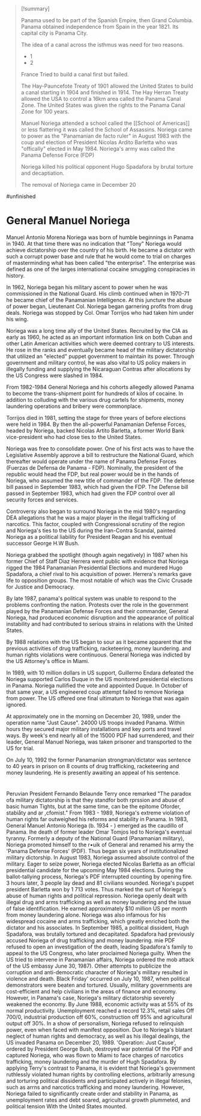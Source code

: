 >[!summary]
>
> Panama used to be part of the Spanish Empire, then Grand Columbia. Panama obtained independence from Spain in the year 1821. Its capital city is Panama City.
> 
> The idea of a canal across the isthmus was need for two reasons.
> - 1
> - 2
> 
> France Tried to build a canal first but failed.
> 
> The Hay-Pauncefote Treaty of 1901 allowed the United States to build a canal starting in 1904 and finished in 1914. The Hay Herran Treaty allowed the USA to control a 16km area called the Panama Canal Zone. The United States was given the rights to the Panama Canal Zone for 100 years.
> 
> Manuel Noriega attended a school called the [[School of Americas]] or less flattering it was called the School of Assassins. Noriega came to power as the "Panamanian de facto ruler" in August 1983 with the coup and election of President Nicolas Ardito Barletta who was "offically" elected in May 1984. Noriega's army was called the Panama Defense Force (FDP)
> 
> Noriega killed his political opponent Hugo Spadafora by brutal torture and decaptiation.
>
>The removal of Noriega came in December 20

#unfinished 
# General Manuel Noriega

Manuel Antonio Morena Noriega was born of humble beginnings in Panama in 1940. At that time there was no indication that "Tony" Noriega would achieve dictatorship over the country of his birth. He became a dictator with such a corrupt power base and rule that he would come to trial on charges of masterminding what has been called "the enterprise". The enterprise was defined as one of the larges international cocaine smuggling conspiracies in history.

In 1962, Noriega began his military ascent to power when he was commissioned in the National Guard. His climb continued when in 1970-71 he became chief of the Panamanian Intelligence. At this juncture the abuse of power began, Lieutenant Col. Noriega began garnering profits from drug deals. Noriega was stopped by Col. Omar Torrijos who had taken him under his wing.

Noriega was a long time ally of the United States. Recruited by the CIA as early as 1960, he acted as an important information link on both Cuban and other Latin American activities which were deemed contrary to US interests. He rose in the ranks and eventually became head of the military dictatorship that utilized an "elected" puppet government to maintain its power. Through government and military control, he was also vital to US policy makers in illegally funding and supplying the Nicaraguan Contras after allocations by the US Congress were slashed in 1984.

From 1982-1984 General Noriega and his cohorts allegedly allowed Panama to become the trans-shipment point for hundreds of kilos of cocaine. In addition to colluding with the various drug cartels for shipments, money laundering operations and bribery were commonplace.

Torrijos died in 1981, setting the stage for three years of before elections were held in 1984. By then the all-powerful Panamanian Defense Forces, headed by Noriega, backed Nicolas Artito Barletta, a former World Bank vice-president who had close ties to the United States.

Noriega was free to consolidate power. One of his first acts was to have the Legislative Assembly approve a bill to restructure the National Guard, which thereafter would operate under the name of Panama Defense Forces (Fuerzas de Defensa de Panama - FDP). Nominally, the president of the republic would head the FDP, but real power would be in the hands of Noriega, who assumed the new title of commander of the FDP. The defense bill passed in September 1983, which had given the FDP. The Defense bill passed in September 1983, which had given the FDP control over all security forces and services.

Controversy also began to surround Noriega in the mid 1980's regarding DEA allegations that he was a major player in the illegal trafficking of narcotics. This factor, coupled with Congressional scrutiny of the region and Noriega's ties to the US during the Iran-Contra Scandal, painted Noriega as a political liability for President Reagan and his eventual successor George H.W Bush.

Noriega grabbed the spotlight (though again negatively) in 1987 when his former Chief of Staff Diaz Herrera went public with evidence that Noriega rigged the 1984 Panamanian Presidential Elections and murdered Hugo Spadafora, a chief rival to his acquisition of power. Herrera's remarks gave life to opposition groups. The most notable of which was the Civic Crusade for Justice and Democracy.

By late 1987, panama's political system was unable to respond to the problems confronting the nation. Protests over the role in the government played by the Panamanian Defense Forces and their commander, General Noriega, had produced economic disruption and the appearance of political instability and had contributed to serious strains in relations with the United States.

By 1988 relations with the US began to sour as it became apparent that the previous activities of drug trafficking, racketeering, money laundering. and human rights violations were continuous. General Noriega was indicted by the US Attorney's office in Miami.

In 1989, with 10 million dollars in US support, Guillermo Endara defeated the Noriega supported Carlos Duque in the US monitored presidential elections in Panama. Noriega nullified the vote and appointed Duque. In October of that same year, a US engineered coup attempt failed to remove Noriega from power. The US offered one final ultimatum to Noriega that was again ignored.

At approximately one in the morning on December 20, 1989, under the operation name "Just Cause". 24000 US troops invaded Panama. Within hours they secured major military installations and key ports and travel ways. By week's end nearly all of the 15000 PDF had surrendered, and their leader, General Manuel Noriega, was taken prisoner and transported to the US for trial.

On July 10, 1992 the former Panamanian strongman/dictator was sentence to 40 years in prison on 8 counts of drug trafficking, racketeering and money laundering. He is presently awaiting an appeal of his sentence. 

# 

Peruvian President Fernando Belaunde Terry once remarked "The paradox ofa
military dictatorship is that they standfor both rprssion and abuse of basic human Tights, but at the same
time, can be the epitome Oforder, stabiåty and ar ,cfomist." From 1983 - 1989, Noriega's extreme
violation of human rights far outweighed his reforms and stability in Panama. In 1983,
General Manuel Antonio Noriega (b. 1934 - ) emerged as the caudillo of Panama. Ihe death
of former leader Omar Tomjos led to Noriega's eventual tyranny. Formerly a deputy of the
National Guard (Panamanian military), Noriega promoted himself to the r•uik of General
and renamed his army the 'Panama Defense Forces' (PDF). Thus began six years of
institutionalized military dictorship. In August 1983, Noriega assumed absolute control of
the military. Eager to seize power, Noriega elected Nicolas Barletta as an official presidential
candidate for the upcoming May 1984 elections. During the ballot-tallying process, Noriega's
PDF interrupted counting by opening fire. 3 hours later, 3 people lay dead and 81 civilians
wounded. Noriega's puppet president Barletta won by 1 713 votes. Thus marked the surt
of Noriega's abuse of human rights and political repression.
Noriega openly dealt with illegal drug and arms trafficking as well as money
laundering and the issue of false identification. He earned approximately $10 million US per
month from money laundering alone. Noriega was also infamous for his widespread cocaine
and arms trafficking, which greatly enriched both the dictator and his associates.
In September 1985, a political dissident, Hugh Spadafora, was brutally tortured and
decapitated. Spadafora had previously accused Noriega of drug trafficking and money
laundering. mie PDF refused to open an investigation of the death, leading Spadafora's
family to appeal to the US Congress, who later proclaimed Noriega guilty. When the US
tried to intervene in Panamanian affairs, Noriega ordered the mob attack of the US embassy
June 30, 1987). Other attempts to publicize the corruption and anti-democratic character of
Noriega's military resulted in violence and death. Black Friday' occurred on July 10, 1987,
when political demonstrators were beaten and tortured.
Usually, military governments are cost-efficient and help civilians in the areas of
finance and economy. However, in Panama's case, Noriega's military dictatorship severely
weakened the economy. By June 1988, economic activity was at 55% of its normal
productivity. Unemployment reached a record 12.3%, retail sales Off 700/0, industrial
production off 60%, construction off 95% and agricultural output off 30%. In a show of
personalism, Noriega refused to relinquish power, even when faced with manifest
opposition.
Due to Noriega's blatant neglect of human rights and democracy, as well as his illegal
dealings, the US invaded Panama on December 20, 1989. 'Operation: Just Cause', ordered
by President George Bush, destroyed war potential Of the PDF and captured Noriega,
who was flown to Miami to face charges of narcotics trafficking, money laundering and the
murder of Hugh Spadafora. By applying Terry's contrast to Panama, it is evident that
Noriega's government ruthlessly violated human rights by controlling elections, arbitrarily
arresung and torturing political dissidents and participated actively in illegal felonies, such as
arrns and narcotics trafficking and money laundering. However, Noriega failed to
significantly create order and stability in Panama, as unemployment rates and debt soared,
agricultural growth plummeted, and political tension With the United States mounted.